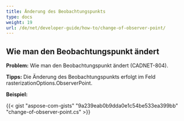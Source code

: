 ```yaml
---
title: Änderung des Beobachtungspunkts
type: docs
weight: 19
url: /de/net/developer-guide/how-to/change-of-observer-point/
---
```


## **Wie man den Beobachtungspunkt ändert**

**Problem:** Wie man den Beobachtungspunkt ändert (CADNET-804).

**Tipps:** Die Änderung des Beobachtungspunkts erfolgt im Feld rasterizationOptions.ObserverPoint.

**Beispiel:**

{{< gist "aspose-com-gists" "9a239eab0b9dda0e1c54be533ea399bb" "change-of-observer-point.cs" >}}
